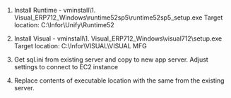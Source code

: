 1. Install Runtime - vminstall\1. Visual_ERP712_Windows\runtime52sp5\runtime52sp5_setup.exe
	Target location: C:\Infor\Unify\Runtime52

1. Install Visual - vminstall\1. Visual_ERP712_Windows\visual712\setup.exe
	Target location: C:\Infor\VISUAL\VISUAL MFG

1. Get sql.ini from existing server and copy to new app server. Adjust settings to connect to EC2 instance

1. Replace contents of executable location with the same from the existing server.